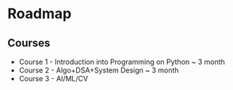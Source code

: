 # Roadmap 

## Courses

- Course 1 - Introduction into Programming on Python ~ 3 month
- Course 2 - Algo+DSA+System Design  ~ 3 month
- Course 3 - AI/ML/CV
